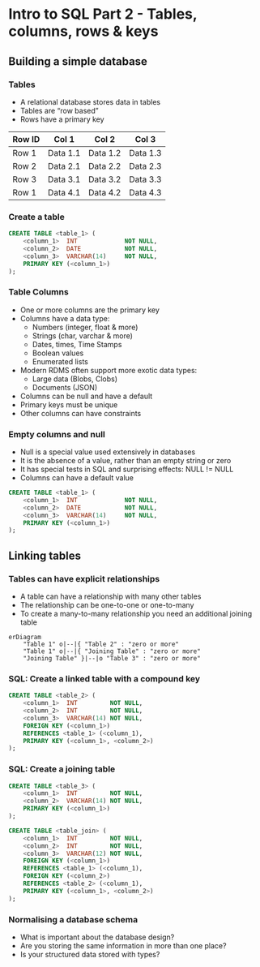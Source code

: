 # Intro to SQL Part 2 - Tables, columns, rows & keys

## Building a simple database

### Tables

* A relational database stores data in tables
* Tables are “row based”
* Rows have a primary key

| Row ID | Col 1 | Col 2 | Col 3 |
|--------|-------|-------|-------|
|Row 1|Data 1.1|Data 1.2|Data 1.3|
|Row 2|Data 2.1|Data 2.2|Data 2.3|
|Row 3|Data 3.1|Data 3.2|Data 3.3|
|Row 1|Data 4.1|Data 4.2|Data 4.3|

### Create a table

``` sql
CREATE TABLE <table_1> (
    <column_1>  INT             NOT NULL,
    <column_2>  DATE            NOT NULL,
    <column_3>  VARCHAR(14)     NOT NULL,
    PRIMARY KEY (<column_1>)
);
```

### Table Columns

* One or more columns are the primary key
* Columns have a data type:
  * Numbers (integer, float & more)
  * Strings (char, varchar & more)
  * Dates, times, Time Stamps
  * Boolean values
  * Enumerated lists
* Modern RDMS often support more exotic data types:
  * Large data (Blobs, Clobs)
  * Documents (JSON)
* Columns can be null and have a default
* Primary keys must be unique
* Other columns can have constraints

### Empty columns and null

* Null is a special value used extensively in databases
* It is the absence of a value, rather than an empty string or zero
* It has special tests in SQL and surprising effects: NULL != NULL
* Columns can have a default value

``` sql
CREATE TABLE <table_1> (
    <column_1>  INT             NOT NULL,
    <column_2>  DATE            NOT NULL,
    <column_3>  VARCHAR(14)     NOT NULL,
    PRIMARY KEY (<column_1>)
);
```


## Linking tables

### Tables can have explicit relationships

* A table can have a relationship with many other tables
* The relationship can be one-to-one or one-to-many
* To create a many-to-many relationship you need an additional joining table

```mermaid
erDiagram
    "Table 1" o|--|{ "Table 2" : "zero or more"
    "Table 1" o|--|{ "Joining Table" : "zero or more"
    "Joining Table" }|--|o "Table 3" : "zero or more"
```

### SQL: Create a linked table with a compound key

```sql
CREATE TABLE <table_2> (
    <column_1>  INT         NOT NULL,
    <column_2>  INT         NOT NULL,
    <column_3>  VARCHAR(14) NOT NULL,
    FOREIGN KEY (<column_1>) 
    REFERENCES <table_1> (<column_1),
    PRIMARY KEY (<column_1>, <column_2>)
);
```

### SQL: Create a joining table

```sql
CREATE TABLE <table_3> (
    <column_1>  INT         NOT NULL,
    <column_2>  VARCHAR(14) NOT NULL,
    PRIMARY KEY (<column_1>)
);
```

```sql
CREATE TABLE <table_join> (
    <column_1>  INT         NOT NULL,
    <column_2>  INT         NOT NULL,
    <column_3>  VARCHAR(12) NOT NULL,
    FOREIGN KEY (<column_1>) 
    REFERENCES <table_1> (<column_1),
    FOREIGN KEY (<column_2>) 
    REFERENCES <table_2> (<column_1),
    PRIMARY KEY (<column_1>, <column_2>)
);
```

### Normalising a database schema

* What is important about the database design?
* Are you storing the same information in more than one place?
* Is your structured data stored with types?
